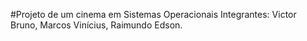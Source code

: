 #Projeto de um cinema em Sistemas Operacionais
Integrantes: Victor Bruno, Marcos Vinícius, Raimundo Edson.

